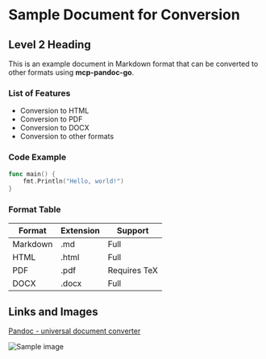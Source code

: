 # Sample Document for Conversion

## Level 2 Heading

This is an example document in Markdown format that can be converted to other formats using **mcp-pandoc-go**.

### List of Features

- Conversion to HTML
- Conversion to PDF
- Conversion to DOCX
- Conversion to other formats

### Code Example

```go
func main() {
    fmt.Println("Hello, world!")
}
```

### Format Table

| Format   | Extension | Support |
|----------|-----------|---------|
| Markdown | .md       | Full    |
| HTML     | .html     | Full    |
| PDF      | .pdf      | Requires TeX |
| DOCX     | .docx     | Full    |

## Links and Images

[Pandoc - universal document converter](https://pandoc.org/)

![Sample image](https://via.placeholder.com/150) 